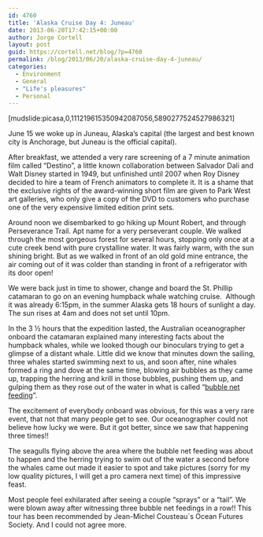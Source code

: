 ```yaml
---
id: 4760
title: 'Alaska Cruise Day 4: Juneau'
date: 2013-06-20T17:42:15+00:00
author: Jorge Cortell
layout: post
guid: https://cortell.net/blog/?p=4760
permalink: /blog/2013/06/20/alaska-cruise-day-4-juneau/
categories:
  - Environment
  - General
  - "Life's pleasures"
  - Personal
---
```

[mudslide:picasa,0,111219615350942087056,5890277524527986321]

June 15 we woke up in Juneau, Alaska’s capital (the largest and best known city is Anchorage, but Juneau is the official capital).

After breakfast, we attended a very rare screening of a 7 minute animation film called “Destino”, a little known collaboration between Salvador Dali and Walt Disney started in 1949, but unfinished until 2007 when Roy Disney decided to hire a team of French animators to complete it. It is a shame that the exclusive rights of the award-winning short film are given to Park West art galleries, who only give a copy of the DVD to customers who purchase one of the very expensive limited edition print sets.

Around noon we disembarked to go hiking up Mount Robert, and through Perseverance Trail. Apt name for a very perseverant couple. We walked through the most gorgeous forest for several hours, stopping only once at a cute creek bend with pure crystalline water. It was fairly warm, with the sun shining bright. But as we walked in front of an old gold mine entrance, the air coming out of it was colder than standing in front of a refrigerator with its door open!

We were back just in time to shower, change and board the St. Phillip catamaran to go on an evening humpback whale watching cruise.  Although it was already 6:15pm, in the summer Alaska gets 18 hours of sunlight a day. The sun rises at 4am and does not set until 10pm. 

In the 3 ½ hours that the expedition lasted, the Australian oceanographer onboard the catamaran explained many interesting facts about the humpback whales, while we looked though our binoculars trying to get a glimpse of a distant whale. Little did we know that minutes down the sailing, three whales started swimming next to us, and soon after, nine whales formed a ring and dove at the same time, blowing air bubbles as they came up, trapping the herring and krill in those bubbles, pushing them up, and gulping them as they rose out of the water in what is called “<a title="https://www.youtube.com/watch?feature=player_embedded&v=e3dcKzdGgcM" href="https://www.youtube.com/watch?feature=player_embedded&v=e3dcKzdGgcM" target="_blank">bubble net feeding</a>”.

The excitement of everybody onboard was obvious, for this was a very rare event, that not that many people get to see. Our oceanographer could not believe how lucky we were. But it got better, since we saw that happening three times!!

The seagulls flying above the area where the bubble net feeding was about to happen and the herring trying to swim out of the water a second before the whales came out made it easier to spot and take pictures (sorry for my low quality pictures, I will get a pro camera next time) of this impressive feast.

Most people feel exhilarated after seeing a couple “sprays” or a “tail”. We were blown away after witnessing three bubble net feedings in a row!! This tour has been recommended by Jean-Michel Cousteau`s Ocean Futures Society. And I could not agree more.